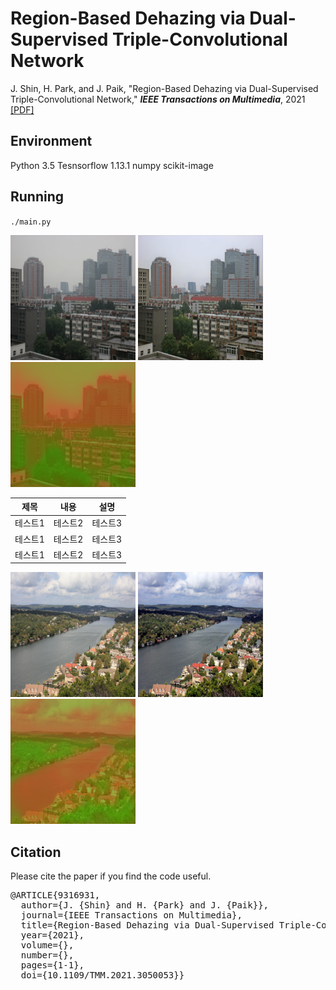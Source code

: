 # Region-Based Dehazing via Dual-Supervised Triple-Convolutional Network
J. Shin, H. Park, and J. Paik, "Region-Based Dehazing via Dual-Supervised Triple-Convolutional Network," **_IEEE Transactions on Multimedia_**, 2021 [[PDF]](https://ieeexplore.ieee.org/document/9316931)

## Environment
Python 3.5
Tesnsorflow 1.13.1
numpy
scikit-image

## Running
`./main.py`

<img src="/01.input/Building.png" width="200" height="200">    <img src="/02.Results/out_Building.png" width="200" height="200">   <img src="/02.Results/region_Building.png" width="200" height="200">

|제목|내용|설명|
|------|---|---|
|테스트1|테스트2|테스트3|
|테스트1|테스트2|테스트3|
|테스트1|테스트2|테스트3|

<img src="/01.input/River.png" width="200" height="200">    <img src="/02.Results/out_River.png" width="200" height="200">   <img src="/02.Results/region_River.png" width="200" height="200">

## Citation
Please cite the paper if you find the code useful.

<pre>@ARTICLE{9316931,
  author={J. {Shin} and H. {Park} and J. {Paik}},
  journal={IEEE Transactions on Multimedia}, 
  title={Region-Based Dehazing via Dual-Supervised Triple-Convolutional Network}, 
  year={2021},
  volume={},
  number={},
  pages={1-1},
  doi={10.1109/TMM.2021.3050053}}<code>
